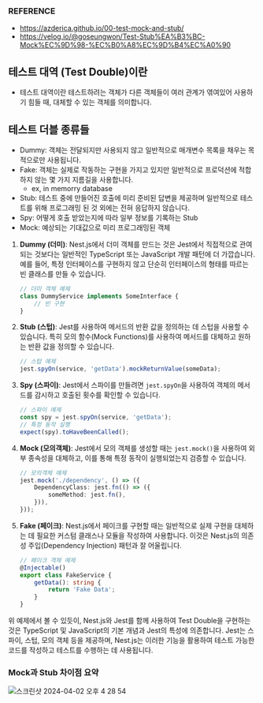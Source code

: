 ### REFERENCE
* https://azderica.github.io/00-test-mock-and-stub/
* https://velog.io/@goseungwon/Test-Stub%EA%B3%BC-Mock%EC%9D%98-%EC%B0%A8%EC%9D%B4%EC%A0%90

## 테스트 대역 (Test Double)이란
* 테스트 대역이란 테스트하려는 객체가 다른 객체들이 여러 관계가 엮여있어 사용하기 힘들 때, 대체할 수 있는 객체를 의미합니다.

## 테스트 더블 종류들
* Dummy: 객체는 전달되지만 사용되지 않고 일반적으로 매개변수 목록을 채우는 목적으로만 사용됩니다.
* Fake: 객체는 실제로 작동하는 구현을 가지고 있지만 일반적으로 프로덕션에 적합하지 않는 몇 가지 지름길을 사용합니다.
  * ex, in memorry database
* Stub: 테스트 중에 만들어진 호출에 미리 준비된 답변을 제공하며 일반적으로 테스트를 위해 프로그래밍 된 것 외에는 전혀 응답하지 않습니다.
* Spy: 어떻게 호출 받았는지에 따라 일부 정보를 기록하는 Stub
* Mock: 예상되는 기대값으로 미리 프로그래밍된 객체

1. **Dummy (더미)**:
   Nest.js에서 더미 객체를 만드는 것은 Jest에서 직접적으로 관여되는 것보다는 일반적인 TypeScript 또는 JavaScript 개발 패턴에 더 가깝습니다. 예를 들어, 특정 인터페이스를 구현하지 않고 단순히 인터페이스의 형태를 따르는 빈 클래스를 만들 수 있습니다.

   ```typescript
   // 더미 객체 예제
   class DummyService implements SomeInterface {
       // 빈 구현
   }
   ```

2. **Stub (스텁)**:
   Jest를 사용하여 메서드의 반환 값을 정의하는 데 스텁을 사용할 수 있습니다. 특히 모의 함수(Mock Functions)를 사용하여 메서드를 대체하고 원하는 반환 값을 정의할 수 있습니다.

   ```typescript
   // 스텁 예제
   jest.spyOn(service, 'getData').mockReturnValue(someData);
   ```

3. **Spy (스파이)**:
   Jest에서 스파이를 만들려면 `jest.spyOn`을 사용하여 객체의 메서드를 감시하고 호출된 횟수를 확인할 수 있습니다.

   ```typescript
   // 스파이 예제
   const spy = jest.spyOn(service, 'getData');
   // 특정 동작 실행
   expect(spy).toHaveBeenCalled();
   ```

4. **Mock (모의객체)**:
   Jest에서 모의 객체를 생성할 때는 `jest.mock()`을 사용하여 외부 종속성을 대체하고, 이를 통해 특정 동작이 실행되었는지 검증할 수 있습니다.

   ```typescript
   // 모의객체 예제
   jest.mock('./dependency', () => ({
       DependencyClass: jest.fn(() => ({
           someMethod: jest.fn(),
       })),
   }));
   ```

5. **Fake (페이크)**:
   Nest.js에서 페이크를 구현할 때는 일반적으로 실제 구현을 대체하는 데 필요한 커스텀 클래스나 모듈을 작성하여 사용합니다. 이것은 Nest.js의 의존성 주입(Dependency Injection) 패턴과 잘 어울립니다.

   ```typescript
   // 페이크 객체 예제
   @Injectable()
   export class FakeService {
       getData(): string {
           return 'Fake Data';
       }
   }
   ```

위 예제에서 볼 수 있듯이, Nest.js와 Jest를 함께 사용하여 Test Double을 구현하는 것은 TypeScript 및 JavaScript의 기본 개념과 Jest의 특성에 의존합니다. Jest는 스파이, 스텁, 모의 객체 등을 제공하며, Nest.js는 이러한 기능을 활용하여 테스트 가능한 코드를 작성하고 테스트를 수행하는 데 사용됩니다.

### Mock과 Stub 차이점 요약
![스크린샷 2024-04-02 오후 4 28 54](https://github.com/dja1716/TIL/assets/20631646/6e91f3ca-df92-4f63-b691-e4daafa49e0d)
